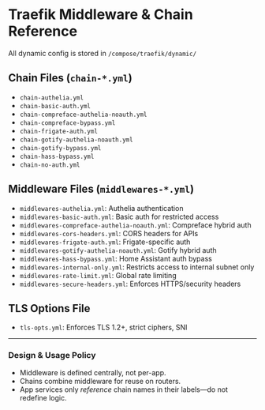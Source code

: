 # Traefik Middleware & Chain Reference

All dynamic config is stored in `/compose/traefik/dynamic/`

## Chain Files (`chain-*.yml`)

- `chain-authelia.yml`
- `chain-basic-auth.yml`
- `chain-compreface-authelia-noauth.yml`
- `chain-compreface-bypass.yml`
- `chain-frigate-auth.yml`
- `chain-gotify-authelia-noauth.yml`
- `chain-gotify-bypass.yml`
- `chain-hass-bypass.yml`
- `chain-no-auth.yml`

## Middleware Files (`middlewares-*.yml`)

- `middlewares-authelia.yml`: Authelia authentication
- `middlewares-basic-auth.yml`: Basic auth for restricted access
- `middlewares-compreface-authelia-noauth.yml`: Compreface hybrid auth
- `middlewares-cors-headers.yml`: CORS headers for APIs
- `middlewares-frigate-auth.yml`: Frigate-specific auth
- `middlewares-gotify-authelia-noauth.yml`: Gotify hybrid auth
- `middlewares-hass-bypass.yml`: Home Assistant auth bypass
- `middlewares-internal-only.yml`: Restricts access to internal subnet only
- `middlewares-rate-limit.yml`: Global rate limiting
- `middlewares-secure-headers.yml`: Enforces HTTPS/security headers

## TLS Options File

- `tls-opts.yml`: Enforces TLS 1.2+, strict ciphers, SNI

---

### Design & Usage Policy

- Middleware is defined centrally, not per-app.
- Chains combine middleware for reuse on routers.
- App services only *reference* chain names in their labels—do not redefine logic.
